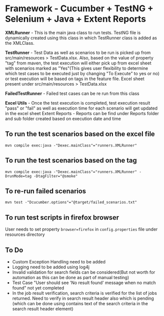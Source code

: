 # Framework - Cucumber + TestNG + Selenium + Java + Extent Reports

**XMLRunner**  - This is the main java class to run tests. TestNG file is dynamically created using this class in which TestRunner class is added as the XMLClass.

**TestRunner** - Test Data as well as scenarios to be run is picked up from src/main/resources > TestData.xlsx. Also, based on the value of property "tag" from maven, the test execution will either pick up from excel sheet with scenarios marked as "Yes"(This gives user flexibility to determine which test cases to be executed just by changing "To Execute" to yes or no) or test execution will be based on tags in the feature file. Excel sheet present under src/main/resources > TestData.xlsx

**FailedTestRunner** - Failed test cases can be re run from this class

**Excel Utils** - Once the test execution is completed, test execution result "pass" or "fail" as well as execution time for each scenario will get updated in the excel sheet
Extent Reports - Reports can be find under Reports folder and sub folder created based on execution date and time

## To run the test scenarios based on the excel file
`mvn compile exec:java -"Dexec.mainClass"="runners.XMLRunner"`


## To run the test scenarios based on the tag
`mvn compile exec:java -"Dexec.mainClass"="runners.XMLRunner" -DrunMode=tag -DtagFilter="@smoke"`

## To re-run failed scenarios

`mvn test -"Dcucumber.options"="@target/failed_scenarios.txt"`

## To run test scripts in firefox browser
User needs to set property `browser=firefox` in `config.properties` file under resources directory

## To Do

- Custom Exception Handling need to be added
- Logging need to be added using log4j
- Invalid validation for search fields can be considered(But not worth for automation as this can be done as part of manual testing)
- Test Case "User should see 'No result found' message when no match found" not yet completed
- In the job result verification, search criteria is verified for the list of jobs returned. Need to verify in search result header also which is pending (which can be done using contains text of the search criteria in the search result header element)


